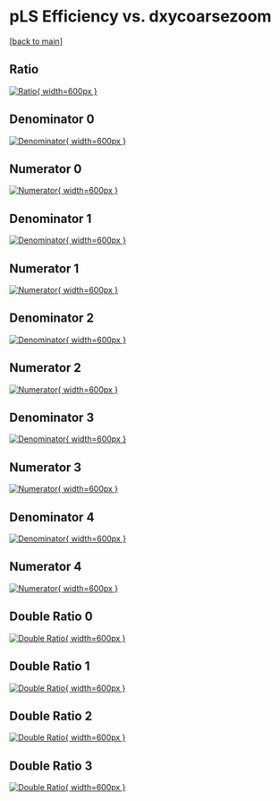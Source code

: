 # pLS Efficiency vs. dxycoarsezoom

[[back to main](./)]



## Ratio

[![Ratio](../mtv/var/pLS_vtr_321_-1_eff_dxycoarsezoom.png){ width=600px }](../mtv/var/pLS_vtr_321_-1_eff_dxycoarsezoom.pdf)

## Denominator 0

[![Denominator](../mtv/den/pLS_vtr_321_-1_eff_dxycoarsezoom_den0.png){ width=600px }](../mtv/den/pLS_vtr_321_-1_eff_dxycoarsezoom_den0.pdf)

## Numerator 0

[![Numerator](../mtv/num/pLS_vtr_321_-1_eff_dxycoarsezoom_num0.png){ width=600px }](../mtv/num/pLS_vtr_321_-1_eff_dxycoarsezoom_num0.pdf)

## Denominator 1

[![Denominator](../mtv/den/pLS_vtr_321_-1_eff_dxycoarsezoom_den1.png){ width=600px }](../mtv/den/pLS_vtr_321_-1_eff_dxycoarsezoom_den1.pdf)

## Numerator 1

[![Numerator](../mtv/num/pLS_vtr_321_-1_eff_dxycoarsezoom_num1.png){ width=600px }](../mtv/num/pLS_vtr_321_-1_eff_dxycoarsezoom_num1.pdf)

## Denominator 2

[![Denominator](../mtv/den/pLS_vtr_321_-1_eff_dxycoarsezoom_den2.png){ width=600px }](../mtv/den/pLS_vtr_321_-1_eff_dxycoarsezoom_den2.pdf)

## Numerator 2

[![Numerator](../mtv/num/pLS_vtr_321_-1_eff_dxycoarsezoom_num2.png){ width=600px }](../mtv/num/pLS_vtr_321_-1_eff_dxycoarsezoom_num2.pdf)

## Denominator 3

[![Denominator](../mtv/den/pLS_vtr_321_-1_eff_dxycoarsezoom_den3.png){ width=600px }](../mtv/den/pLS_vtr_321_-1_eff_dxycoarsezoom_den3.pdf)

## Numerator 3

[![Numerator](../mtv/num/pLS_vtr_321_-1_eff_dxycoarsezoom_num3.png){ width=600px }](../mtv/num/pLS_vtr_321_-1_eff_dxycoarsezoom_num3.pdf)

## Denominator 4

[![Denominator](../mtv/den/pLS_vtr_321_-1_eff_dxycoarsezoom_den4.png){ width=600px }](../mtv/den/pLS_vtr_321_-1_eff_dxycoarsezoom_den4.pdf)

## Numerator 4

[![Numerator](../mtv/num/pLS_vtr_321_-1_eff_dxycoarsezoom_num4.png){ width=600px }](../mtv/num/pLS_vtr_321_-1_eff_dxycoarsezoom_num4.pdf)

## Double Ratio 0

[![Double Ratio](../mtv/ratio/pLS_vtr_321_-1_eff_dxycoarsezoom_ratio0.png){ width=600px }](../mtv/ratio/pLS_vtr_321_-1_eff_dxycoarsezoom_ratio0.pdf)

## Double Ratio 1

[![Double Ratio](../mtv/ratio/pLS_vtr_321_-1_eff_dxycoarsezoom_ratio1.png){ width=600px }](../mtv/ratio/pLS_vtr_321_-1_eff_dxycoarsezoom_ratio1.pdf)

## Double Ratio 2

[![Double Ratio](../mtv/ratio/pLS_vtr_321_-1_eff_dxycoarsezoom_ratio2.png){ width=600px }](../mtv/ratio/pLS_vtr_321_-1_eff_dxycoarsezoom_ratio2.pdf)

## Double Ratio 3

[![Double Ratio](../mtv/ratio/pLS_vtr_321_-1_eff_dxycoarsezoom_ratio3.png){ width=600px }](../mtv/ratio/pLS_vtr_321_-1_eff_dxycoarsezoom_ratio3.pdf)

